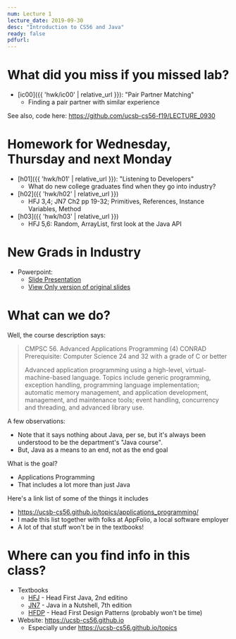 ```yaml
---
num: Lecture 1
lecture_date: 2019-09-30
desc: "Introduction to CS56 and Java"
ready: false
pdfurl:
---
```


<div style="display:none;">https://ucsb-cs56.github.io/f19/lectures/lect01
</div>

# What did you miss if you missed lab?

* [ic00]({{ 'hwk/ic00' | relative_url }}): "Pair Partner Matching"
   * Finding a pair partner with similar experience

See also, code here:  https://github.com/ucsb-cs56-f19/LECTURE_0930

# Homework for Wednesday, Thursday and next Monday

* [h01]({{ 'hwk/h01' | relative_url }}): "Listening to Developers"
   * What do new college graduates find when they go into industry?
* [h02]({{ 'hwk/h02' | relative_url }})
   * HFJ 3,4; JN7 Ch2 pp 19-32; Primitives, References, Instance Variables, Method
* [h03]({{ 'hwk/h03' | relative_url }})
   * HFJ 5,6: Random, ArrayList, first look at the Java API
   
# New Grads in Industry

* Powerpoint: 
    * [Slide Presentation](https://docs.google.com/presentation/d/e/2PACX-1vQLnl6NhgID0xXuLPo8HbjAsXom1m77CmewfTY7Zvs0yz0BE2N2osa1T1lYaEM1bfd1utBXJYNhgKEh/pub?start=true&loop=false&delayms=180000)
    * [View Only version of original slides](https://docs.google.com/presentation/d/1WsSQz4rh50kINs8afmNS4MkaRWHyI74EqF6qC1pDk-A/edit?usp=sharing)

# What can we do?

Well, the course description says:

> CMPSC 56. Advanced Applications Programming (4) CONRAD
> Prerequisite: Computer Science 24 and 32 with a grade of C or better
>
> Advanced application programming using a high-level, virtual-machine-based language. Topics include generic programming, exception handling, programming language implementation; automatic memory management, and application development, management, and maintenance tools; event handling, concurrency and threading, and advanced library use.

A few observations:
* Note that it says nothing about Java, per se, but it's always been understood to be the department's "Java course".
* But, Java as a means to an end, not as the end goal

What is the goal?
* Applications Programming
* That includes a lot more than just Java

Here's a link list of some of the things it includes
* <https://ucsb-cs56.github.io/topics/applications_programming/>
* I made this list together with folks at AppFolio, a local software employer
* A lot of that stuff won't be in the textbooks!

# Where can you find info in this class?

* Textbooks
   * [HFJ](https://ucsb-cs56.github.io/textbooks/HFJ) - Head First Java, 2nd editino
   * [JN7](https://ucsb-cs56.github.io/textbooks/JN7) - Java in a Nutshell, 7th edition
   * [HFDP](https://ucsb-cs56.github.io/textbooks/HFDP) - Head First Design Patterns (probably won't be time)
* Website: <https://ucsb-cs56.github.io>
   * Especially under <https://ucsb-cs56.github.io/topics>

